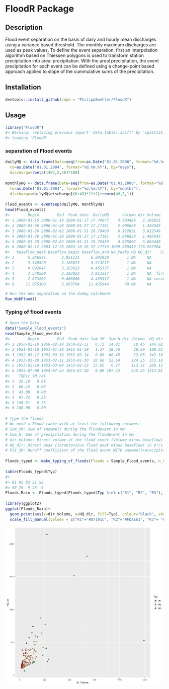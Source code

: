 <!-- README.md is generated from README.Rmd. Please edit that file -->

# FloodR Package

## Description

Flood event separation on the basis of daily and hourly mean discharges
using a variance based threshold. The monthly maximum discharges are
used as peak values. To define the event separation, first an
interpolation algorithm based on Thiessen polygons is used to transform
station precipitation into areal precipitation. With the areal
precipitation, the event precipitation for each event can be defined
using a change-point based approach applied to slope of the cummulative
sums of the precipitation.

## Installation

``` r
devtools::install_github(repo = "PhilippBuehler/FloodR")
```

## Usage

``` r
library("FloodR")
#> Warning: replacing previous import 'data.table::shift' by 'spatstat::shift' when
#> loading 'FloodR'
```

### separation of Flood events

``` r
dailyMQ <- data.frame(Date=seq(from=as.Date("01.01.2000", format="%d.%m.%Y"),
  to=as.Date("01.01.2004", format="%d.%m.%Y"), by="days"),
  discharge=rbeta(1462,2,20)*100)

monthlyHQ <- data.frame(Date=seq(from=as.Date("01.01.2000", format="%d.%m.%Y"),
  to=as.Date("01.01.2004", format="%d.%m.%Y"), by="months"),
  discharge=dailyMQ$discharge[(0:48)*12+1]+rnorm(49,5,1))

Flood_events <- eventsep(dailyMQ, monthlyHQ)
head(Flood_events)
#>        Begin        End  Peak_date  DailyMQ      Volume dir_Volume
#> 1 2000-01-15 2000-01-19 2000-01-17 17.79077    3.983486   2.166825
#> 2 2000-01-26 2000-01-28 2000-01-27 17.17181    2.096829   1.483645
#> 3 2000-01-26 2000-02-02 2000-01-31 18.79469    6.122631   3.812549
#> 4 2000-01-26 2000-01-28 2000-01-27 17.17181    2.096829   1.483645
#> 5 2000-01-28 2000-02-02 2000-01-31 18.79469    4.025802   3.063449
#> 6 2000-02-12 2003-12-29 2003-10-26 37.17719 1099.989419 176.937584
#>   baseflow_peak baseflow_begin baseflow_end No_Peaks HQ HQ_dir    Comments
#> 1      5.256541       3.921131     6.591950        1 NA     NA            
#> 2      3.548520       3.183823     3.913217        1 NA     NA            
#> 3      4.092047       3.183823     4.455337        1 NA     NA            
#> 4      3.548520       3.183823     3.913217        1 NA     NA  first wave
#> 5      2.673202       0.000000     4.455337        1 NA     NA second wave
#> 6     11.075108       3.663704    11.425944       78 NA     NA
```

``` r
# Run the Web separation on the dummy Catchment
Run_WebFlood()
```

### Typing of flood events

``` r
# Open the Data
data("Sample_Flood_events")
head(Sample_Flood_events)
#>        Begin        End  Peak_date Sum_SM  Sum_N dir_Volume  HQ_dir PSI_SM
#> 1 1950-02-10 1950-02-14 1950-02-11   0.73  14.81      18.45  146.02   0.22
#> 2 1951-01-18 1951-01-26 1951-01-20   1.37  38.45      26.56  108.25   0.12
#> 3 1952-09-12 1952-09-18 1952-09-14   0.09  68.45      22.05  142.18   0.06
#> 4 1953-01-28 1953-02-11 1953-01-30  28.68  52.64     124.25  353.18   0.28
#> 5 1953-02-19 1953-03-04 1953-02-23  17.05   6.27     113.31  209.12   0.89
#> 6 1954-07-08 1954-07-24 1954-07-10   0.09 197.43     545.35 1513.91   0.50
#>    TQDir SM_rel
#> 1  35.10   0.05
#> 2  68.15   0.03
#> 3  43.08   0.00
#> 4  97.72   0.35
#> 5 150.51   0.73
#> 6 100.06   0.00

# Type the floods
# We need a Flood table with at least the following columns:
# Sum_SM: Sum of snowmelt during the floodevent in mm
# Sum_N: Sum of precipitation during the floodevent in mm
# dir_Volume: Direct volume of the flood event (Volume minus baseflow) in Mio. m³/s
# HQ_dir: Direct peak (intantanious flood peak minus baseflow) in m³/s
# PSI_SM: Runoff coefficient of the flood event WITH snowmelt+precipitation

Floods_typed <- make_typing_of_floods(Floods = Sample_Flood_events, n_G = 3, Type_3_min_samplesize = 10)

table(Floods_typed$Typ)
#> 
#> R1 R2 R3 S1 S2 
#> 30 75  9 26  9
Floods_Rain <- Floods_typed[Floods_typed$Typ %in% c("R1", "R2", "R3"),]

library(ggplot2)
ggplot(Floods_Rain)+
  geom_point(aes(x=dir_Volume, y=HQ_dir, fill=Typ), colour="black", shape=21, size=2)+
  scale_fill_manual(values = c("R1"="#D7191C", "R2"="#FDAE61", "R3"= "#1A9641"))
```

![](figure/unnamed-chunk-5-1.png)
